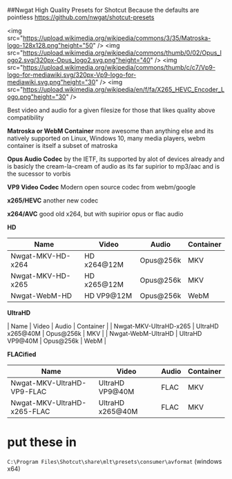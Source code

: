 ##Nwgat High Quality Presets for Shotcut
Because the defaults are pointless
https://github.com/nwgat/shotcut-presets

<img src="https://upload.wikimedia.org/wikipedia/commons/3/35/Matroska-logo-128x128.png"height="50" />
<img src="https://upload.wikimedia.org/wikipedia/commons/thumb/0/02/Opus_logo2.svg/320px-Opus_logo2.svg.png"height="40" />
<img src="https://upload.wikimedia.org/wikipedia/commons/thumb/c/c7/Vp9-logo-for-mediawiki.svg/320px-Vp9-logo-for-mediawiki.svg.png"height="30" />
<img src="https://upload.wikimedia.org/wikipedia/en/f/fa/X265_HEVC_Encoder_Logo.png"height="30" />

Best video and audio for a given filesize
for those that likes quality above compatibility 

**Matroska or WebM Container** 
more awesome than anything else and its natively supported on Linux, Windows 10, many media players, webm container is itself a subset of matroska

**Opus Audio Codec** 
by the IETF, its supported by alot of devices already and is basicly the cream-la-cream of audio as its far supirior to mp3/aac and is the sucessor to vorbis

**VP9 Video Codec**
Modern open source codec from webm/google

**x265/HEVC**
another new codec

**x264/AVC**
good old x264, but with supirior opus or flac audio


**HD**

| Name    | Video    | Audio     | Container |
|---------|----------|-----------|-----------|
| Nwgat-MKV-HD-x264      | HD x264@12M | Opus@256k | MKV       |
| Nwgat-MKV-HD-x265      | HD x265@12M | Opus@256k | MKV       |
| Nwgat-WebM-HD      | HD VP9@12M  | Opus@256k | WebM      |

**UltraHD**

| Name    | Video    | Audio     | Container |
| Nwgat-MKV-UltraHD-x265 | UltraHD x265@40M | Opus@256k      | MKV       |
| Nwgat-WebM-UltraHD | UltraHD VP9@40M  | Opus@256k      | WebM       |

**FLACified**

| Name    | Video    | Audio     | Container |
|---------|----------|-----------|-----------|
| Nwgat-MKV-UltraHD-VP9-FLAC | UltraHD VP9@40M | FLAC | MKV       |
| Nwgat-MKV-UltraHD-x265-FLAC  | UltraHD x265@40M  | FLAC | MKV      |

# put these in
`C:\Program Files\Shotcut\share\mlt\presets\consumer\avformat` (windows x64)
